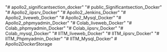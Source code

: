 "# apollo2_significantsection_docker" 
"# public_Significantsection_Docker" 
"# Apollo2_iipsrv_Docker" 
"# Apollo2_Jenkins_Docker" 
"# Apollo2_liveweb_Docker" 
"# Apollo2_Mysql_Docker" 
"# Apollo2_phpmyadmin_Docker" 
"# Colab_liveweb_Docker" 
"# Colab_phpmyadmin_Docker" 
"# Colab_iipsrv_Docker" 
"# Colab_mysql_Docker" 
"# IITM_liveweb_Docker" 
"# IITM_iipsrv_Docker" 
"# IITM_Phpmyadmin_Docker" 
"# IITM_Mysql_Docker" 
#   A p o l l o 2 _ D o c k e r _ S t o r a g e  
 